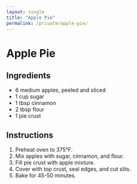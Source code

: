 ```yaml
---
layout: single
title: "Apple Pie"
permalink: /private/apple-pie/
---
```


# Apple Pie

## Ingredients
- 6 medium apples, peeled and sliced
- 1 cup sugar
- 1 tbsp cinnamon
- 2 tbsp flour
- 1 pie crust

## Instructions
1. Preheat oven to 375°F.
2. Mix apples with sugar, cinnamon, and flour.
3. Fill pie crust with apple mixture.
4. Cover with top crust, seal edges, and cut slits.
5. Bake for 45-50 minutes.
